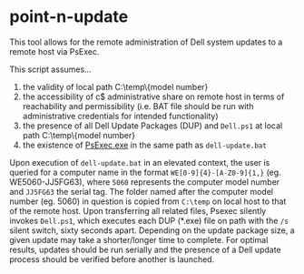 # point-n-update

This tool allows for the remote administration of Dell system updates to a remote host via PsExec.

This script assumes...
1. the validity of local path C:\temp\\{model number}
2. the accessibility of c$ administrative share on remote host in terms of reachability and permissibility (i.e. BAT file should be run with administrative credentials for intended functionality)
3. the presence of all Dell Update Packages (DUP) and ``Dell.ps1`` at local path C:\temp\\{model number}
4. the existence of [PsExec.exe](https://download.sysinternals.com/files/PSTools.zip) in the same path as ``dell-update.bat``

Upon execution of ``dell-update.bat`` in an elevated context, the user is queried for a computer name in the format ``WE[0-9]{4}-[A-Z0-9]{1,}`` (eg. WE5060-JJ5FG63), where ``5060`` represents the computer model number and ``JJ5FG63`` the serial tag. The folder named after the computer model number (eg. 5060) in question is copied from ``C:\temp`` on local host to that of the remote host. Upon transferring all related files, Psexec silently invokes ``Dell.ps1``, which executes each DUP (\*.exe) file on path with the ``/s`` silent switch, sixty seconds apart. Depending on the update package size, a given update may take a shorter/longer time to complete. For optimal results, updates should be run serially and the presence of a Dell update process should be verified before another is launched.
